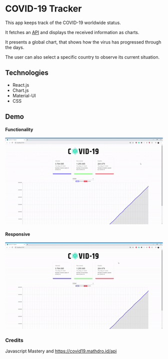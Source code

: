 # COVID-19 Tracker
This app keeps track of the COVID-19 worldwide status. 

It fetches an [API](https://covid19.mathdro.id/api) and displays the received information as charts.

It presents a global chart, that shows how the virus has progressed through the days.

The user can also select a specific country to observe its current situation.

## Technologies
* React.js
* Chart.js
* Material-UI
* CSS

## Demo
#### Functionality
![Usage](https://github.com/malvesbertoni/covid19-tracker/blob/master/public/functionalityGif.gif)

#### Responsive
![Responsive](https://github.com/malvesbertoni/covid19-tracker/blob/master/public/responsiveGif.gif)

### Credits
Javascript Mastery and https://covid19.mathdro.id/api
